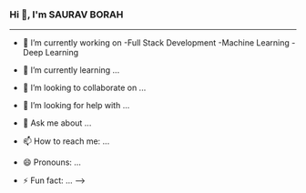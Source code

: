 ### Hi 👋, I'm SAURAV BORAH
***
- 🔭 I’m currently working on 
  -Full Stack Development
  -Machine Learning 
  -Deep Learning

- 🌱 I’m currently learning ...
- 👯 I’m looking to collaborate on ...
- 🤔 I’m looking for help with ...
- 💬 Ask me about ...
- 📫 How to reach me: ...
- 😄 Pronouns: ...
- ⚡ Fun fact: ...
-->
